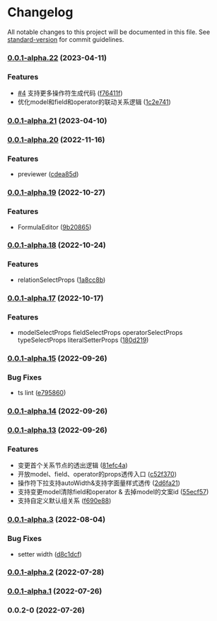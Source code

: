 # Changelog

All notable changes to this project will be documented in this file. See [standard-version](https://github.com/conventional-changelog/standard-version) for commit guidelines.

### [0.0.1-alpha.22](https://gitlab.alibaba-inc.com/mmfs/thx-portal-rule/compare/v0.0.1-alpha.21...v0.0.1-alpha.22) (2023-04-11)


### Features

* [#4](https://gitlab.alibaba-inc.com/mmfs/thx-portal-rule/issues/4) 支持更多操作符生成代码 ([f76411f](https://gitlab.alibaba-inc.com/mmfs/thx-portal-rule/commit/f76411f7c1d87f579330daf5fda8b0d4a8b680e3))
* 优化model和field和operator的联动关系逻辑 ([1c2e741](https://gitlab.alibaba-inc.com/mmfs/thx-portal-rule/commit/1c2e741fda54cd5c551d4631e419aa7a2ab91b0e))

### [0.0.1-alpha.21](https://gitlab.alibaba-inc.com/mmfs/thx-portal-rule/compare/v0.0.1-alpha.20...v0.0.1-alpha.21) (2023-04-10)

### [0.0.1-alpha.20](https://gitlab.alibaba-inc.com/mmfs/thx-portal-rule/compare/v0.0.1-alpha.19...v0.0.1-alpha.20) (2022-11-16)


### Features

* previewer ([cdea85d](https://gitlab.alibaba-inc.com/mmfs/thx-portal-rule/commit/cdea85de6078be1a69ed852cf3c3f9b0e1f2eb78))

### [0.0.1-alpha.19](https://gitlab.alibaba-inc.com/mmfs/thx-portal-rule/compare/v0.0.1-alpha.18...v0.0.1-alpha.19) (2022-10-27)


### Features

* FormulaEditor ([9b20865](https://gitlab.alibaba-inc.com/mmfs/thx-portal-rule/commit/9b208657fb8de820392fe1338e18cd6d43e516ed))

### [0.0.1-alpha.18](https://gitlab.alibaba-inc.com/mmfs/thx-portal-rule/compare/v0.0.1-alpha.17...v0.0.1-alpha.18) (2022-10-24)


### Features

* relationSelectProps ([1a8cc8b](https://gitlab.alibaba-inc.com/mmfs/thx-portal-rule/commit/1a8cc8b3b724483fd5bd2569950c39dcb3227abc))

### [0.0.1-alpha.17](https://gitlab.alibaba-inc.com/mmfs/thx-portal-rule/compare/v0.0.1-alpha.16...v0.0.1-alpha.17) (2022-10-17)


### Features

* modelSelectProps fieldSelectProps operatorSelectProps typeSelectProps literalSetterProps ([180d219](https://gitlab.alibaba-inc.com/mmfs/thx-portal-rule/commit/180d219218cd617c856bad9068e390b1a2b309f9))

### [0.0.1-alpha.15](https://gitlab.alibaba-inc.com/mmfs/thx-portal-rule/compare/v0.0.1-alpha.14...v0.0.1-alpha.15) (2022-09-26)


### Bug Fixes

* ts lint ([e795860](https://gitlab.alibaba-inc.com/mmfs/thx-portal-rule/commit/e795860b202b111e4b7426f058e28e84ed239dfa))

### [0.0.1-alpha.14](https://gitlab.alibaba-inc.com/mmfs/thx-portal-rule/compare/v0.0.1-alpha.13...v0.0.1-alpha.14) (2022-09-26)

### [0.0.1-alpha.13](https://gitlab.alibaba-inc.com/mmfs/thx-portal-rule/compare/v0.0.1-alpha.5...v0.0.1-alpha.13) (2022-09-26)


### Features

* 变更首个关系节点的透出逻辑 ([81efc4a](https://gitlab.alibaba-inc.com/mmfs/thx-portal-rule/commit/81efc4a5942f8b1687103cdbafa14cb7419aaabb))
* 开放model、field、operator的props透传入口 ([c52f370](https://gitlab.alibaba-inc.com/mmfs/thx-portal-rule/commit/c52f370d9e34c5e9e368afe5f908563129573381))
* 操作符下拉支持autoWidth&支持字面量样式透传 ([2d6fa21](https://gitlab.alibaba-inc.com/mmfs/thx-portal-rule/commit/2d6fa2157d96c48f76d2887469dc8566874eb2c2))
* 支持变更model清除field和operator & 去掉model的文案id ([55ecf57](https://gitlab.alibaba-inc.com/mmfs/thx-portal-rule/commit/55ecf5704489b0a1743906ee2f82a4792be2b090))
* 支持自定义默认组关系 ([f690e88](https://gitlab.alibaba-inc.com/mmfs/thx-portal-rule/commit/f690e887514ed255d20f56fe637e10fb48308f2d))

### [0.0.1-alpha.3](https://github.com/thx/thx-portal-rule/compare/v0.0.1-alpha.2...v0.0.1-alpha.3) (2022-08-04)


### Bug Fixes

* setter width ([d8c1dcf](https://github.com/thx/thx-portal-rule/commit/d8c1dcf148f12dc00a460de9134c70b8c6b4e307))

### [0.0.1-alpha.2](https://github.com/thx/thx-portal-rule/compare/v0.0.1-alpha.1...v0.0.1-alpha.2) (2022-07-28)

### [0.0.1-alpha.1](https://github.com/thx/thx-portal-rule/compare/v0.0.2-0...v0.0.1-alpha.1) (2022-07-26)

### 0.0.2-0 (2022-07-26)
